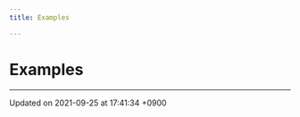 ```yaml
---
title: Examples

---
```


# Examples







-------------------------------

Updated on 2021-09-25 at 17:41:34 +0900
